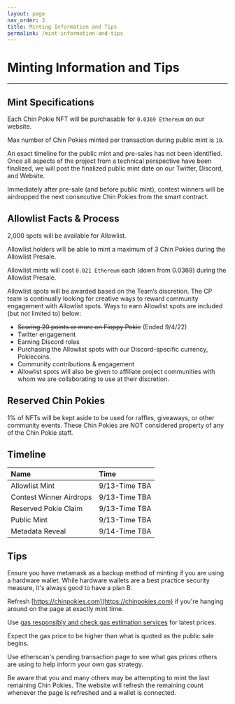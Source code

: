 ```yaml
---
layout: page
nav_order: 3
title: Minting Information and Tips
permalink: /mint-information-and-tips
---
```

# Minting Information and Tips
---
## Mint Specifications
Each Chin Pokie NFT will be purchasable for `0.0369 Ethereum` on our website.

Max number of Chin Pokies minted per transaction during public mint is `10`.

An exact timeline for the public mint and pre-sales has not been identified. Once all aspects of the project from a technical perspective have been finalized, we will post the finalized public mint date on our Twitter, Discord, and Website. 

Immediately after pre-sale (and before public mint), contest winners will be airdropped the next consecutive Chin Pokies from the smart contract.

## Allowlist Facts & Process
2,000 spots will be available for Allowlist. 

Allowlist holders will be able to mint a maximum of 3 Chin Pokies during the Allowlist Presale.

Allowlist mints will cost `0.021 Ethereum` each (down from 0.0369) during the Allowlist Presale. 

Allowlist spots will be awarded based on the Team’s discretion. The CP team is continually looking for creative ways to reward community engagement with Allowlist spots.  Ways to earn Allowlist spots are included (but not limited to) below:
- ~~Scoring 20 points or more on Floppy Pokie~~ (Ended 9/4/22)
- Twitter engagement
- Earning Discord roles
- Purchasing the Allowlist spots with our Discord-specific currency, Pokiecoins. 
- Community contributions & engagement
- Allowlist spots will also be given to affiliate project communities with whom we are collaborating to use at their discretion.

## Reserved Chin Pokies
1% of NFTs will be kept aside to be used for raffles, giveaways, or other community events. 
These Chin Pokies are NOT considered property of any of the Chin Pokie staff. 

## Timeline

| Name        | Time          |
|:-------------|:------------------|
| Allowlist Mint           | 9/13-Time TBA | 
| Contest Winner Airdrops | 9/13-Time TBA | 
| Reserved Pokie Claim | 9/13-Time TBA | 
| Public Mint           | 9/13-Time TBA | 
| Metadata Reveal           | 9/14-Time TBA |  

## Tips

Ensure you have metamask as a backup method of minting if you are using a hardware wallet. While hardware wallets are a best practice security measure, it's always good to have a plan B. 

Refresh [https://chinpokies.com](https://chinpokies.com) if you're hanging around on the page at exactly mint time.

Use [gas responsibly and check gas estimation services](https://www.blocknative.com/gas-estimator?gasType=ethereum) for latest prices.

Expect the gas price to be higher than what is quoted as the public sale begins.

Use etherscan's pending transaction page to see what gas prices others are using to help inform your own gas strategy.

Be aware that you and many others may be attempting to mint the last remaining Chin Pokies. The website will refresh the remaining count whenever the page is refreshed and a wallet is connected.
